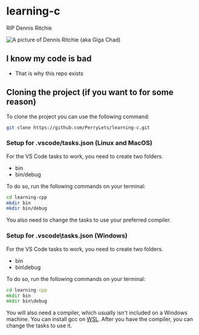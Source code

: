 # learning-c

RIP Dennis Ritchie

![A picture of Dennis Ritchie (aka Giga Chad)](https://external-content.duckduckgo.com/iu/?u=https%3A%2F%2Ftse2.mm.bing.net%2Fth%3Fid%3DOIP.ZQfuwG9cdRr4i428ysML2wHaE8%26pid%3DApi&f=1&ipt=97c5fa3134f6ea89b665f28a568517435ee5b0422ac856cc53476c5bbf222651&ipo=images)

## I know my code is bad

- That is why this repo exists

## Cloning the project \(if you want to for some reason\)

To clone the project you can use the following command:

```bash
git clone https://github.com/PerryLets/learning-c.git
```

### Setup for .vscode/tasks.json \(Linux and MacOS\)

For the VS Code tasks to work, you need to create two folders.

- bin
- bin/debug

To do so, run the following commands on your terminal:

```bash
cd learning-cpp
mkdir bin
mkdir bin/debug
```

You also need to change the tasks to use your preferred compiler.

### Setup for .vscode\\tasks.json \(Windows\)

For the VS Code tasks to work, you need to create two folders.

- bin
- bin\\debug

To do so, run the following commands on your terminal:

```cmd
cd learning-cpp
mkdir bin
mkdir bin\debug
```

You will also need a compiler, which usually isn't included on a Windows machine.
You can install gcc on [WSL](https://learn.microsoft.com/en-us/windows/wsl/install). After you have the compiler, you can change the tasks to use it.
